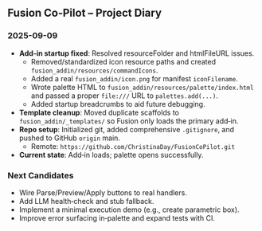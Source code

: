 ## Fusion Co‑Pilot – Project Diary

### 2025-09-09
- **Add‑in startup fixed**: Resolved resourceFolder and htmlFileURL issues.
  - Removed/standardized icon resource paths and created `fusion_addin/resources/commandIcons`.
  - Added a real `fusion_addin/icon.png` for manifest `iconFilename`.
  - Wrote palette HTML to `fusion_addin/resources/palette/index.html` and passed a proper `file:///` URL to `palettes.add(...)`.
  - Added startup breadcrumbs to aid future debugging.
- **Template cleanup**: Moved duplicate scaffolds to `fusion_addin/_templates/` so Fusion only loads the primary add‑in.
- **Repo setup**: Initialized git, added comprehensive `.gitignore`, and pushed to GitHub `origin` main.
  - Remote: `https://github.com/ChristinaDay/FusionCoPilot.git`
- **Current state**: Add‑in loads; palette opens successfully.

### Next Candidates
- Wire Parse/Preview/Apply buttons to real handlers.
- Add LLM health‑check and stub fallback.
- Implement a minimal execution demo (e.g., create parametric box).
- Improve error surfacing in‑palette and expand tests with CI.


